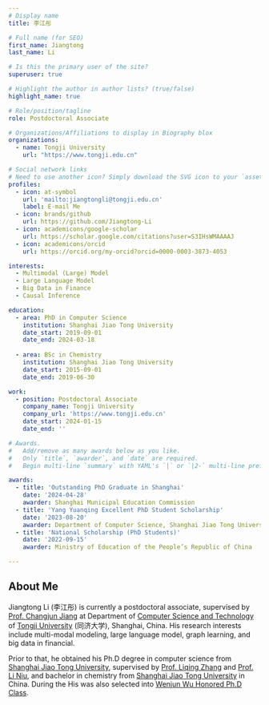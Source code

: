 ```yaml
---
# Display name
title: 李江彤

# Full name (for SEO)
first_name: Jiangtong
last_name: Li

# Is this the primary user of the site?
superuser: true

# Highlight the author in author lists? (true/false)
highlight_name: true

# Role/position/tagline
role: Postdoctoral Associate

# Organizations/Affiliations to display in Biography blox
organizations:
  - name: Tongji University
    url: "https://www.tongji.edu.cn"

# Social network links
# Need to use another icon? Simply download the SVG icon to your `assets/media/icons/` folder.
profiles:
  - icon: at-symbol
    url: 'mailto:jiangtongli@tongji.edu.cn'
    label: E-mail Me
  - icon: brands/github
    url: https://github.com/Jiangtong-Li
  - icon: academicons/google-scholar
    url: https://scholar.google.com/citations?user=S3IHsWMAAAAJ
  - icon: academicons/orcid
    url: https://orcid.org/my-orcid?orcid=0000-0003-3873-4053

interests:
  - Multimodal (Large) Model
  - Large Language Model
  - Big Data in Finance
  - Causal Inference

education:
  - area: PhD in Computer Science
    institution: Shanghai Jiao Tong University
    date_start: 2019-09-01
    date_end: 2024-03-18
    
  - area: BSc in Chemistry
    institution: Shanghai Jiao Tong University
    date_start: 2015-09-01
    date_end: 2019-06-30

work:
  - position: Postdoctoral Associate
    company_name: Tongji University
    company_url: 'https://www.tongji.edu.cn'
    date_start: 2024-01-15
    date_end: ''

# Awards.
#   Add/remove as many awards below as you like.
#   Only `title`, `awarder`, and `date` are required.
#   Begin multi-line `summary` with YAML's `|` or `|2-` multi-line prefix and indent 2 spaces below.

awards:
  - title: 'Outstanding PhD Graduate in Shanghai'
    date: '2024-04-28'
    awarder: Shanghai Municipal Education Commission
  - title: 'Yang Yuanqing Excellent PhD Student Scholarship'
    date: '2023-08-20'
    awarder: Department of Computer Science, Shanghai Jiao Tong University
  - title: 'National Scholarship (PhD Students)'
    date: '2022-09-15'
    awarder: Ministry of Education of the People’s Republic of China

---
```


## About Me

Jiangtong Li (李江彤) is currently a postdoctoral associate, supervised by [Prof. Changjun Jiang](https://see.tongji.edu.cn/info/1233/7514.htm) at Department of [Computer Science and Technology](https://cs.tongji.edu.cn/) of [Tongji University](https://www.tongji.edu.cn/) (同济大学), Shanghai, China. His research interests include multi-modal modeling, large language model, graph learning, and big data in financial.

Prior to that, he obtained his Ph.D degree in computer science from [Shanghai Jiao Tong University](http://en.sjtu.edu.cn/), supervised by [Prof. Liqing Zhang](http://www.cs.sjtu.edu.cn/en/PeopleDetail.aspx?id=137) and [Prof. Li Niu](http://bcmi.sjtu.edu.cn/home/niuli/), and bachelor in chemistry from [Shanghai Jiao Tong University](http://en.sjtu.edu.cn/) in China. During the His was also selected into [Wenjun Wu Honored Ph.D Class](https://news.sjtu.edu.cn/jdyw/20190930/111855.html).